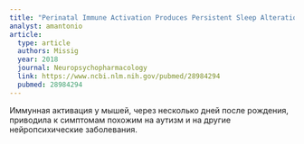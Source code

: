 ```yaml
---
title: "Perinatal Immune Activation Produces Persistent Sleep Alterations and Epileptiform Activity in Male Mice"
analyst: amantonio
article:
  type: article
  authors: Missig
  year: 2018
  journal: Neuropsychopharmacology
  link: https://www.ncbi.nlm.nih.gov/pubmed/28984294
  pubmed: 28984294
---
```


Иммунная активация у мышей, через несколько дней после рождения, приводила к симптомам похожим на аутизм и на другие нейропсихические заболевания.
